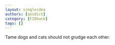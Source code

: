```yaml
---
layout: singleidea
authors: [aosdict]
category: [FIQhack]
tags: []
---
```

Tame dogs and cats should not grudge each other.
